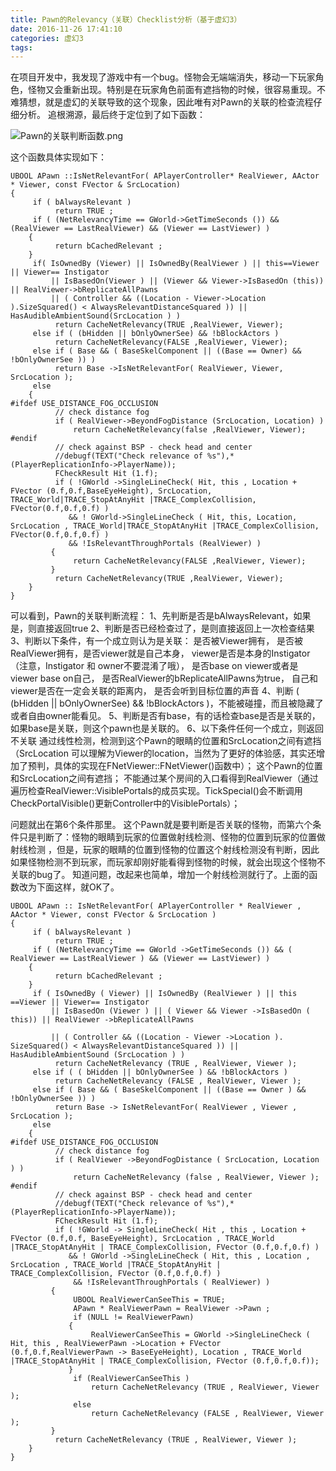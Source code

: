 ```yaml
---
title: Pawn的Relevancy（关联）Checklist分析（基于虚幻3）
date: 2016-11-26 17:41:10
categories: 虚幻3
tags:
---
```


在项目开发中，我发现了游戏中有一个bug。怪物会无端端消失，移动一下玩家角色，怪物又会重新出现。特别是在玩家角色前面有遮挡物的时候，很容易重现。不难猜想，就是虚幻的关联导致的这个现象，因此唯有对Pawn的关联的检查流程仔细分析。
追根溯源，最后终于定位到了如下函数：

![Pawn的关联判断函数.png](http://upload-images.jianshu.io/upload_images/3713845-7cd88fe288a20426.png?imageMogr2/auto-orient/strip%7CimageView2/2/w/1240)

这个函数具体实现如下：
```
UBOOL APawn ::IsNetRelevantFor( APlayerController* RealViewer, AActor * Viewer, const FVector & SrcLocation)
{
     if ( bAlwaysRelevant )
          return TRUE ;
     if ( (NetRelevancyTime == GWorld->GetTimeSeconds ()) && (RealViewer == LastRealViewer) && (Viewer == LastViewer) )
    {
          return bCachedRelevant ;
    }
     if( IsOwnedBy (Viewer) || IsOwnedBy(RealViewer ) || this==Viewer || Viewer== Instigator
         || IsBasedOn(Viewer ) || (Viewer && Viewer->IsBasedOn (this)) || RealViewer->bReplicateAllPawns
         || ( Controller && ((Location - Viewer->Location ).SizeSquared() < AlwaysRelevantDistanceSquared )) || HasAudibleAmbientSound(SrcLocation ) )
          return CacheNetRelevancy(TRUE ,RealViewer, Viewer);
     else if ( (bHidden || bOnlyOwnerSee) && !bBlockActors )
          return CacheNetRelevancy(FALSE ,RealViewer, Viewer);
     else if ( Base && ( BaseSkelComponent || ((Base == Owner) && !bOnlyOwnerSee )) )
          return Base ->IsNetRelevantFor( RealViewer, Viewer, SrcLocation );
     else
    {
#ifdef USE_DISTANCE_FOG_OCCLUSION
          // check distance fog
          if ( RealViewer->BeyondFogDistance (SrcLocation, Location) )
              return CacheNetRelevancy(false ,RealViewer, Viewer);
#endif
          // check against BSP - check head and center
          //debugf(TEXT("Check relevance of %s"),*(PlayerReplicationInfo->PlayerName));
          FCheckResult Hit (1.f);
          if ( !GWorld ->SingleLineCheck( Hit, this , Location + FVector (0.f,0.f,BaseEyeHeight), SrcLocation, TRACE_World|TRACE_StopAtAnyHit |TRACE_ComplexCollision, FVector(0.f,0.f,0.f) )
             && ! GWorld->SingleLineCheck ( Hit, this, Location, SrcLocation , TRACE_World|TRACE_StopAtAnyHit |TRACE_ComplexCollision, FVector(0.f,0.f,0.f) )
             && !IsRelevantThroughPortals (RealViewer) )
         {
              return CacheNetRelevancy(FALSE ,RealViewer, Viewer);
         }
          return CacheNetRelevancy(TRUE ,RealViewer, Viewer);
    }
}
```
可以看到，Pawn的关联判断流程：
1、先判断是否是bAlwaysRelevant，如果是，则直接返回true
2、判断是否已经检查过了，是则直接返回上一次检查结果
3、判断以下条件，有一个成立则认为是关联：
           是否被Viewer拥有，
           是否被RealViewer拥有，是否viewer就是自己本身，
           viewer是否是本身的Instigator（注意，Instigator 和 owner不要混淆了哦），
           是否base on viewer或者是viewer base on自己，
           是否RealViewer的bReplicateAllPawns为true，
           自己和viewer是否在一定会关联的距离内，
           是否会听到目标位置的声音
4、判断 ( (bHidden || bOnlyOwnerSee) && !bBlockActors )，不能被碰撞，而且被隐藏了或者自由owner能看见。
5、判断是否有base，有的话检查base是否是关联的，如果base是关联，则这个pawn也是关联的。
6、以下条件任何一个成立，则返回不关联
            通过线性检测，检测到这个Pawn的眼睛的位置和SrcLocation之间有遮挡（SrcLocation 可以理解为Viewer的location，当然为了更好的体验感，其实还增加了预判，具体的实现在FNetViewer::FNetViewer()函数中）；
            这个Pawn的位置和SrcLocation之间有遮挡；
            不能通过某个房间的入口看得到RealViewer（通过遍历检查RealViewer::VisiblePortals的成员实现。TickSpecial()会不断调用CheckPortalVisible()更新Controller中的VisiblePortals）；

问题就出在第6个条件那里。
这个Pawn就是要判断是否关联的怪物，而第六个条件只是判断了：怪物的眼睛到玩家的位置做射线检测、怪物的位置到玩家的位置做射线检测 ，但是，玩家的眼睛的位置到怪物的位置这个射线检测没有判断，因此如果怪物检测不到玩家，而玩家却刚好能看得到怪物的时候，就会出现这个怪物不关联的bug了。
知道问题，改起来也简单，增加一个射线检测就行了。上面的函数改为下面这样，就OK了。

```
UBOOL APawn :: IsNetRelevantFor( APlayerController * RealViewer , AActor * Viewer, const FVector & SrcLocation )
{
     if ( bAlwaysRelevant )
          return TRUE ;
     if ( (NetRelevancyTime == GWorld ->GetTimeSeconds ()) && ( RealViewer == LastRealViewer ) && (Viewer == LastViewer) )
    {
          return bCachedRelevant ;
    }
     if ( IsOwnedBy ( Viewer) || IsOwnedBy (RealViewer ) || this ==Viewer || Viewer== Instigator
         || IsBasedOn (Viewer ) || ( Viewer && Viewer ->IsBasedOn ( this)) || RealViewer ->bReplicateAllPawns

         || ( Controller && ((Location - Viewer ->Location ). SizeSquared() < AlwaysRelevantDistanceSquared )) || HasAudibleAmbientSound (SrcLocation ) )
          return CacheNetRelevancy (TRUE , RealViewer, Viewer );
     else if ( ( bHidden || bOnlyOwnerSee ) && !bBlockActors )
          return CacheNetRelevancy (FALSE , RealViewer, Viewer );
     else if ( Base && ( BaseSkelComponent || ((Base == Owner ) && !bOnlyOwnerSee )) )
          return Base -> IsNetRelevantFor( RealViewer , Viewer , SrcLocation );
     else
    {
#ifdef USE_DISTANCE_FOG_OCCLUSION
          // check distance fog
          if ( RealViewer ->BeyondFogDistance ( SrcLocation, Location ) )
              return CacheNetRelevancy (false , RealViewer, Viewer );
#endif
          // check against BSP - check head and center
          //debugf(TEXT("Check relevance of %s"),*(PlayerReplicationInfo->PlayerName));
          FCheckResult Hit (1.f);
          if ( !GWorld -> SingleLineCheck( Hit , this , Location + FVector (0.f,0.f, BaseEyeHeight), SrcLocation , TRACE_World |TRACE_StopAtAnyHit | TRACE_ComplexCollision, FVector (0.f,0.f,0.f) )
             && ! GWorld ->SingleLineCheck ( Hit, this , Location , SrcLocation , TRACE_World |TRACE_StopAtAnyHit | TRACE_ComplexCollision, FVector (0.f,0.f,0.f) )
              && !IsRelevantThroughPortals ( RealViewer) )
         {
              UBOOL RealViewerCanSeeThis = TRUE;
              APawn * RealViewerPawn = RealViewer ->Pawn ;
              if (NULL != RealViewerPawn)
             {
                  RealViewerCanSeeThis = GWorld ->SingleLineCheck ( Hit, this , RealViewerPawn ->Location + FVector (0.f,0.f,RealViewerPawn -> BaseEyeHeight), Location , TRACE_World |TRACE_StopAtAnyHit | TRACE_ComplexCollision, FVector (0.f,0.f,0.f));
             }
              if (RealViewerCanSeeThis )
                  return CacheNetRelevancy (TRUE , RealViewer, Viewer );
              else
                  return CacheNetRelevancy (FALSE , RealViewer, Viewer );
         }
          return CacheNetRelevancy (TRUE , RealViewer, Viewer );
    }
}
```